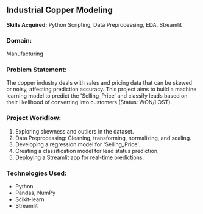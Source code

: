 <!DOCTYPE html>
<html>
<head>
</head>
<body>

  <h2>Industrial Copper Modeling</h2>

  <p><strong>Skills Acquired:</strong> Python Scripting, Data Preprocessing, EDA, Streamlit</p>

  <h3>Domain:</h3>
  <p>Manufacturing</p>

  <h3>Problem Statement:</h3>
  <p>
    The copper industry deals with sales and pricing data that can be skewed or noisy, affecting prediction accuracy. This project aims to 
    build a machine learning model to predict the 'Selling_Price' and classify leads based on their likelihood of converting into customers (Status: WON/LOST).
  </p>

  <h3>Project Workflow:</h3>
  <ol>
    <li>Exploring skewness and outliers in the dataset.</li>
    <li>Data Preprocessing: Cleaning, transforming, normalizing, and scaling.</li>
    <li>Developing a regression model for 'Selling_Price'.</li>
    <li>Creating a classification model for lead status prediction.</li>
    <li>Deploying a Streamlit app for real-time predictions.</li>
  </ol>

  <h3>Technologies Used:</h3>
  <ul>
    <li>Python</li>
    <li>Pandas, NumPy</li>
    <li>Scikit-learn</li>
    <li>Streamlit</li>
  </ul>

</body>
</html>
